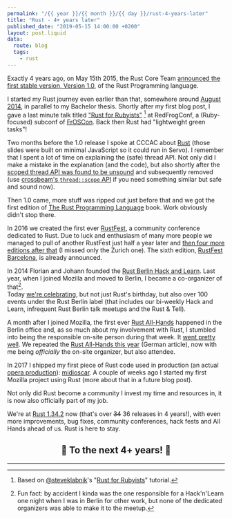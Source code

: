 ```yaml
---
permalink: "/{{ year }}/{{ month }}/{{ day }}/rust-4-years-later"
title: "Rust - 4+ years later"
published_date: "2019-05-15 14:00:00 +0200"
layout: post.liquid
data:
  route: blog
  tags:
    - rust
---
```


Exactly 4 years ago, on May 15th 2015, the Rust Core Team [announced the first stable version, Version 1.0](https://blog.rust-lang.org/2015/05/15/Rust-1.0.html), of the Rust Programming language.

I started my Rust journey even earlier than that, somewhere around [August 2014](/2014/08/12/first-experience-with-rust/), in parallel to my Bachelor thesis.
Shortly after my first blog post, I gave a last minute talk titled ["Rust for Rubyists"](/talks/2014/froscon/rust-for-rubyists/#/) [^1] at RedFrogConf, a (Ruby-focused) subconf of [FrOSCon](https://www.froscon.de/en/).
Back then Rust had "lightweight green tasks"!

Two months before the 1.0 release I spoke at CCCAC about [Rust](/talks/2015/cccac/rust-intro/#0) (those slides were built on minimal JavaScript so it could run in Servo).
I remember that I spent a lot of time on explaining the (safe) thread API.
Not only did I make a mistake in the explanation (and the code), but also shortly after the [scoped thread API was found to be unsound](https://github.com/rust-lang/rust/issues/24292) and subsequently removed
(use [crossbeam's `thread::scope` API](https://docs.rs/crossbeam/0.7.1/crossbeam/thread/fn.scope.html) if you need something similar but safe and sound now).

Then 1.0 came, more stuff was ripped out just before that and we got the first edition of [The Rust Programming Language](https://doc.rust-lang.org/book/first-edition/index.html) book.
Work obviously didn't stop there.

In 2016 we created the first ever [RustFest](https://2016.rustfest.eu/), a community conference dedicated to Rust.
Due to luck and enthusiasm of many more people we managed to pull of another RustFest just half a year later and [then four more editions after that](https://blog.rustfest.eu/past_events/) (I missed only the Zurich one).
The sixth edition, [RustFest Barcelona](https://barcelona.rustfest.eu/), is already announced.

In 2014 Florian and Johann founded the [Rust Berlin Hack and Learn](https://berline.rs/2014/11/04/hacking.html).
Last year, when I joined Mozilla and moved to Berlin, I became a co-organizer of that[^2].  
Today [we're celebrating](https://berline.rs/2019/05/15/rust-hack-and-learn.html), but not just Rust's birthday, but also over 100 events under the Rust Berlin label (that includes our bi-weekly Hack and Learn, infrequent Rust Berlin talk meetups and the Rust & Tell).

A month after I joined Mozilla, the first ever [Rust All-Hands](https://internals.rust-lang.org/t/rust-2018-all-hands/7141) happened in the Berlin office and,
as so much about my involvement with Rust,
I stumbled into being the responsible on-site person during that week. It [went pretty well](https://blog.rust-lang.org/2018/04/06/all-hands.html).
We repeated the [Rust All-Hands this year](https://blog.mozilla.org/berlin/rust-all-hands-2019/) (German article), now with me being _officially_ the on-site organizer, but also attendee.

In 2017 I shipped my first piece of Rust code used in production (an actual [opera production](https://www.theaterdo.de/detail/event/einstein-on-the-beach/)): [midioscar](https://github.com/rrbone/midioscar).
A couple of weeks ago I started my first Mozilla project using Rust (more about that in a future blog post).

Not only did Rust become a community I invest my time and resources in, it is now also officially part of my job.

We're at [Rust 1.34.2](https://www.whatrustisit.com/) now (that's over <strike>34</strike> 36 releases in 4 years!), with even more improvements, bug fixes, community conferences, hack fests and All Hands ahead of us.
Rust is here to stay.

<center>

## 🎉 To the next 4+ years! 🎉

</center>

---
[^1]: Based on [@steveklabnik](https://twitter.com/steveklabnik)'s "[Rust for Rubyists](http://www.rustforrubyists.com/)" tutorial.

[^2]: Fun fact: by accident I kinda was the one responsible for a Hack'n'Learn one night when I was in Berlin for other work, but none of the dedicated organizers was able to make it to the meetup.
